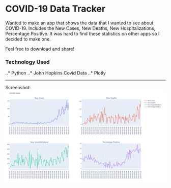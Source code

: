 # COVID-19 Data Tracker


Wanted to make an app that shows the data that I wanted to see about COVID-19.
Includes the New Cases, New Deaths, New Hospitalizations, Percentage Positive. It was hard to find these statistics on other apps
so I decided to make one.

Feel free to download and share!
 ### Technology Used
 ..* Python
 ..* John Hopkins Covid Data
 ..* Plotly


***
Screenshot:
![Screenshot](https://github.com/xtremeelement/COVID-Chart/blob/master/covid-screenshot.png?raw=true)
